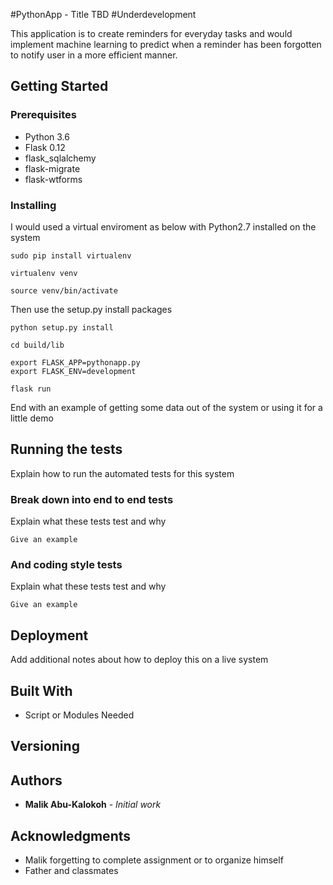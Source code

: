 #PythonApp - Title TBD
#Underdevelopment

This application is to create reminders for everyday tasks and would implement machine learning to predict when a reminder has been forgotten to notify user in a more efficient manner.

## Getting Started



### Prerequisites

* Python 3.6
* Flask 0.12
* flask_sqlalchemy
* flask-migrate
* flask-wtforms

### Installing

I would used a virtual enviroment as below with Python2.7 installed on the system

```
sudo pip install virtualenv

virtualenv venv

source venv/bin/activate
```

Then use the setup.py install packages

```
python setup.py install

cd build/lib

export FLASK_APP=pythonapp.py
export FLASK_ENV=development

flask run
```

End with an example of getting some data out of the system or using it for a little demo

## Running the tests

Explain how to run the automated tests for this system

### Break down into end to end tests

Explain what these tests test and why

```
Give an example
```

### And coding style tests

Explain what these tests test and why

```
Give an example
```

## Deployment

Add additional notes about how to deploy this on a live system

## Built With

* Script or Modules Needed

## Versioning

## Authors

* **Malik Abu-Kalokoh** - *Initial work*

## Acknowledgments

* Malik forgetting to complete assignment or to organize himself
* Father and classmates
